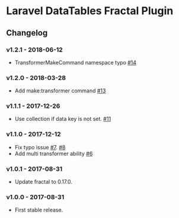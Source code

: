 # Laravel DataTables Fractal Plugin

## Changelog

### v1.2.1 - 2018-06-12

- TransformerMakeCommand namespace typo [#14](https://github.com/yajra/laravel-datatables-fractal/pull/14)

### v1.2.0 - 2018-03-28

- Add make:transformer command [#13](https://github.com/yajra/laravel-datatables-fractal/pull/13)

### v1.1.1 - 2017-12-26

- Use collection if data key is not set. [#11](https://github.com/yajra/laravel-datatables-fractal/pull/11)

### v1.1.0 - 2017-12-12

- Fix typo issue [#7](https://github.com/yajra/laravel-datatables-fractal/issues/7). [#8](https://github.com/yajra/laravel-datatables-fractal/pull/8)
- Add multi transformer ability [#6](https://github.com/yajra/laravel-datatables-fractal/pull/6)

### v1.0.1 - 2017-08-31

- Update fractal to 0.17.0.

### v1.0.0 - 2017-08-31

- First stable release.
